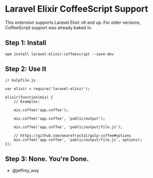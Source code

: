 # Laravel Elixir CoffeeScript Support

This extension supports Laravel Elixir v6 and up. For older versions, CoffeeScript
support was already baked in.

## Step 1: Install

```
npm install laravel-elixir-coffeescript --save-dev
```

## Step 2: Use It

```
// Gulpfile.js

var elixir = require('laravel-elixir');

elixir(function(mix) {
    // Examples:

    mix.coffee('app.coffee');

    mix.coffee('app.coffee', 'public/output');

    mix.coffee('app.coffee', 'public/output/file.js');

    // https://github.com/wearefractal/gulp-coffee#options
    mix.coffee('app.coffee', 'public/output/file.js', options);
});
```

## Step 3: None. You're Done.

- @jeffrey_way